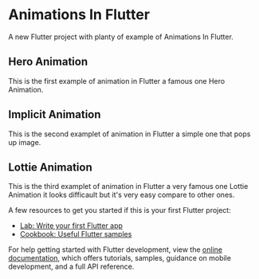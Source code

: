 # Animations In Flutter

A new Flutter project with planty of example of Animations In Flutter.

## Hero Animation

This is the first example of animation in Flutter a famous one Hero Animation.

## Implicit Animation

This is the second examplet of animation in Flutter a simple one that pops up image.

## Lottie Animation

This is the third examplet of animation in Flutter a very famous one Lottie Animation it looks difficault but it's very easy compare to other ones.

A few resources to get you started if this is your first Flutter project:

- [Lab: Write your first Flutter app](https://docs.flutter.dev/get-started/codelab)
- [Cookbook: Useful Flutter samples](https://docs.flutter.dev/cookbook)

For help getting started with Flutter development, view the
[online documentation](https://docs.flutter.dev/), which offers tutorials,
samples, guidance on mobile development, and a full API reference.
